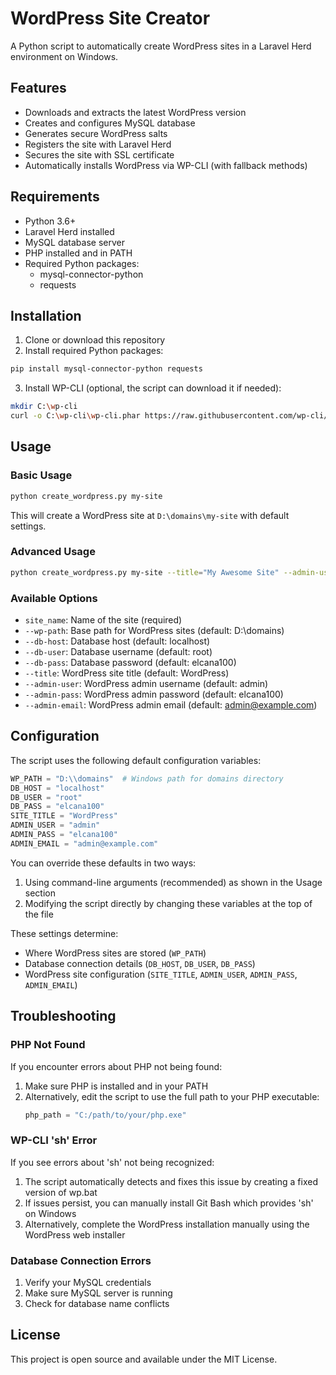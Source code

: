 # WordPress Site Creator

A Python script to automatically create WordPress sites in a Laravel Herd environment on Windows.

## Features

- Downloads and extracts the latest WordPress version
- Creates and configures MySQL database
- Generates secure WordPress salts
- Registers the site with Laravel Herd
- Secures the site with SSL certificate
- Automatically installs WordPress via WP-CLI (with fallback methods)

## Requirements

- Python 3.6+
- Laravel Herd installed
- MySQL database server
- PHP installed and in PATH
- Required Python packages:
  - mysql-connector-python
  - requests

## Installation

1. Clone or download this repository
2. Install required Python packages:

```bash
pip install mysql-connector-python requests
```

3. Install WP-CLI (optional, the script can download it if needed):

```bash
mkdir C:\wp-cli
curl -o C:\wp-cli\wp-cli.phar https://raw.githubusercontent.com/wp-cli/builds/gh-pages/phar/wp-cli.phar
```

## Usage

### Basic Usage

```bash
python create_wordpress.py my-site
```

This will create a WordPress site at `D:\domains\my-site` with default settings.

### Advanced Usage

```bash
python create_wordpress.py my-site --title="My Awesome Site" --admin-user="admin" --admin-pass="secure_password" --admin-email="admin@example.com" --wp-path="D:\custom\path"
```

### Available Options

- `site_name`: Name of the site (required)
- `--wp-path`: Base path for WordPress sites (default: D:\domains)
- `--db-host`: Database host (default: localhost)
- `--db-user`: Database username (default: root)
- `--db-pass`: Database password (default: elcana100)
- `--title`: WordPress site title (default: WordPress)
- `--admin-user`: WordPress admin username (default: admin)
- `--admin-pass`: WordPress admin password (default: elcana100)
- `--admin-email`: WordPress admin email (default: admin@example.com)

## Configuration

The script uses the following default configuration variables:

```python
WP_PATH = "D:\\domains"  # Windows path for domains directory
DB_HOST = "localhost"
DB_USER = "root"
DB_PASS = "elcana100"
SITE_TITLE = "WordPress"
ADMIN_USER = "admin"
ADMIN_PASS = "elcana100"
ADMIN_EMAIL = "admin@example.com"
```

You can override these defaults in two ways:
1. Using command-line arguments (recommended) as shown in the Usage section
2. Modifying the script directly by changing these variables at the top of the file

These settings determine:
- Where WordPress sites are stored (`WP_PATH`)
- Database connection details (`DB_HOST`, `DB_USER`, `DB_PASS`)
- WordPress site configuration (`SITE_TITLE`, `ADMIN_USER`, `ADMIN_PASS`, `ADMIN_EMAIL`)

## Troubleshooting

### PHP Not Found

If you encounter errors about PHP not being found:

1. Make sure PHP is installed and in your PATH
2. Alternatively, edit the script to use the full path to your PHP executable:
   ```python
   php_path = "C:/path/to/your/php.exe"
   ```

### WP-CLI 'sh' Error

If you see errors about 'sh' not being recognized:

1. The script automatically detects and fixes this issue by creating a fixed version of wp.bat
2. If issues persist, you can manually install Git Bash which provides 'sh' on Windows
3. Alternatively, complete the WordPress installation manually using the WordPress web installer

### Database Connection Errors

1. Verify your MySQL credentials
2. Make sure MySQL server is running
3. Check for database name conflicts

## License

This project is open source and available under the MIT License. 
